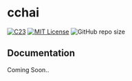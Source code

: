 # cchai
[![C23](https://img.shields.io/badge/C23-00599C?logo=c&logoColor=white)](#) [![MIT License](https://img.shields.io/badge/License-MIT-blue.svg)](https://choosealicense.com/licenses/mit/) ![GitHub repo size](https://img.shields.io/github/repo-size/samuraikamel/cchai)


## Documentation
Coming Soon..
